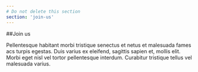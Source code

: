 ```yaml
---
# Do not delete this section
section: 'join-us'
---
```


##Join us

Pellentesque habitant morbi tristique senectus et netus et malesuada fames acs turpis egestas. Duis varius ex eleifend, sagittis sapien et, mollis elit. Morbi eget nisl vel tortor pellentesque interdum. Curabitur tristique tellus vel malesuada varius.
